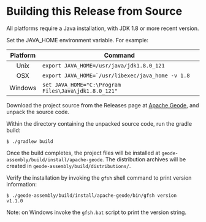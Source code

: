 # Building this Release from Source

All platforms require a Java installation, with JDK 1.8 or more recent version.

Set the JAVA\_HOME environment variable.  For example:

| Platform | Command |
| :---: | --- |
|  Unix    | ``export JAVA_HOME=/usr/java/jdk1.8.0_121``            |
|  OSX     | ``export JAVA_HOME=`/usr/libexec/java_home -v 1.8``    |
|  Windows | ``set JAVA_HOME="C:\Program Files\Java\jdk1.8.0_121"`` |

Download the project source from the Releases page at
[Apache Geode](http://geode.apache.org/releases/), and unpack the source code.

Within the directory containing the unpacked source code, run the gradle build:
```console
$ ./gradlew build
```

Once the build completes, the project files will be installed at
`geode-assembly/build/install/apache-geode`. The distribution archives will be
created in `geode-assembly/build/distributions/`.

Verify the installation by invoking the `gfsh` shell command to print version
information:
```console
$ ./geode-assembly/build/install/apache-geode/bin/gfsh version
v1.1.0
```

Note: on Windows invoke the `gfsh.bat` script to print the version string.
